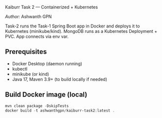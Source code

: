 Kaiburr Task 2 — Containerized + Kubernetes

*Author:* Ashwanth GPN

Task-2 runs the Task-1 Spring Boot app in Docker and deploys it to Kubernetes (minikube/kind).
MongoDB runs as a Kubernetes Deployment + PVC. App connects via env var.

## Prerequisites
- Docker Desktop (daemon running)
- kubectl
- minikube (or kind)
- Java 17, Maven 3.9+ (to build locally if needed)

## Build Docker image (local)
```powershell
mvn clean package -DskipTests
docker build -t ashwanthgpn/kaiburr-task2:latest .